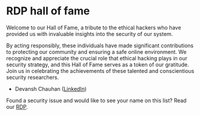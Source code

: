 # RDP hall of fame

Welcome to our Hall of Fame, a tribute to the ethical hackers who have provided us with invaluable insights into the security of our system. 

By acting responsibly, these individuals have made significant contributions to protecting our community and ensuring a safe online environment. We recognize and appreciate the crucial role that ethical hacking plays in our security strategy, and this Hall of Fame serves as a token of our gratitude. Join us in celebrating the achievements of these talented and conscientious security researchers.

* Devansh Chauhan ([LinkedIn]([url](https://in.linkedin.com/in/devansh-chauhan-b36b6a1b1)))

Found a security issue and would like to see your name on this list? Read our [RDP](README-en.md).
